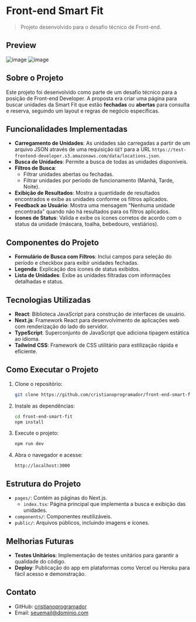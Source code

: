# Front-end Smart Fit

> Projeto desenvolvido para o desafio técnico de Front-end.

## Preview

![image](https://github.com/user-attachments/assets/3733accb-d4e1-4228-bf4f-6327a61aeb8f)
![image](https://github.com/user-attachments/assets/ea113750-8351-4b3a-8660-8e174079f431)


## Sobre o Projeto

Este projeto foi desenvolvido como parte de um desafio técnico para a posição de Front-end Developer. A proposta era criar uma página para buscar unidades da Smart Fit que estão **fechadas** ou **abertas** para consulta e reserva, seguindo um layout e regras de negócio específicas.

## Funcionalidades Implementadas

- **Carregamento de Unidades**: As unidades são carregadas a partir de um arquivo JSON através de uma requisição `GET` para a URL `https://test-frontend-developer.s3.amazonaws.com/data/locations.json`.
- **Busca de Unidades**: Permite a busca de todas as unidades disponíveis.
- **Filtros de Busca**:
  - Filtrar unidades abertas ou fechadas.
  - Filtrar unidades por período de funcionamento (Manhã, Tarde, Noite).
- **Exibição de Resultados**: Mostra a quantidade de resultados encontrados e exibe as unidades conforme os filtros aplicados.
- **Feedback ao Usuário**: Mostra uma mensagem "Nenhuma unidade encontrada" quando não há resultados para os filtros aplicados.
- **Ícones de Status**: Valida e exibe os ícones corretos de acordo com o status da unidade (máscara, toalha, bebedouro, vestiários).

## Componentes do Projeto

- **Formulário de Busca com Filtros**: Inclui campos para seleção do período e checkbox para exibir unidades fechadas.
- **Legenda**: Explicação dos ícones de status exibidos.
- **Lista de Unidades**: Exibe as unidades filtradas com informações detalhadas e status.

## Tecnologias Utilizadas

- **React**: Biblioteca JavaScript para construção de interfaces de usuário.
- **Next.js**: Framework React para desenvolvimento de aplicações web com renderização do lado do servidor.
- **TypeScript**: Superconjunto de JavaScript que adiciona tipagem estática ao idioma.
- **Tailwind CSS**: Framework de CSS utilitário para estilização rápida e eficiente.

## Como Executar o Projeto

1. Clone o repositório:
    ```bash
    git clone https://github.com/cristianoprogramador/front-end-smart-fit.git
    ```

2. Instale as dependências:
    ```bash
    cd front-end-smart-fit
    npm install
    ```

3. Execute o projeto:
    ```bash
    npm run dev
    ```

4. Abra o navegador e acesse:
    ```
    http://localhost:3000
    ```

## Estrutura do Projeto

- `pages/`: Contém as páginas do Next.js.
  - `index.tsx`: Página principal que implementa a busca e exibição das unidades.
- `components/`: Componentes reutilizáveis.
- `public/`: Arquivos públicos, incluindo imagens e ícones.

## Melhorias Futuras

- **Testes Unitários**: Implementação de testes unitários para garantir a qualidade do código.
- **Deploy**: Publicação do app em plataformas como Vercel ou Heroku para fácil acesso e demonstração.

## Contato

- GitHub: [cristianoprogramador](https://github.com/cristianoprogramador)
- Email: [seuemail@dominio.com](mailto:seuemail@dominio.com)
